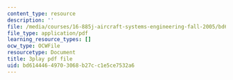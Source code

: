 ```yaml
---
content_type: resource
description: ''
file: /media/courses/16-885j-aircraft-systems-engineering-fall-2005/bd61444649703068b27cc1e5ce7532a6_uP2Acm9uEGk.pdf
file_type: application/pdf
learning_resource_types: []
ocw_type: OCWFile
resourcetype: Document
title: 3play pdf file
uid: bd614446-4970-3068-b27c-c1e5ce7532a6
---
```

